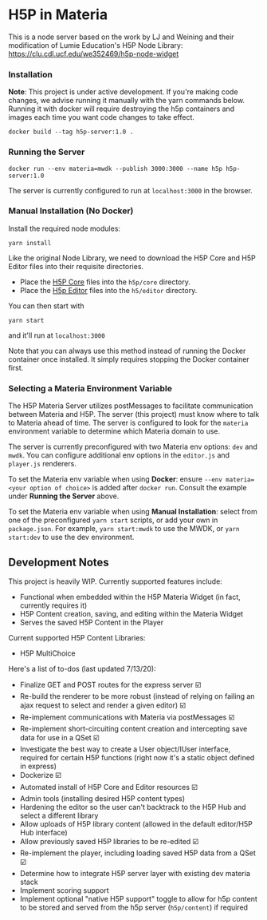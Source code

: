 # H5P in Materia

This is a node server based on the work by LJ and Weining and their modification of Lumie Education's H5P Node Library: https://clu.cdl.ucf.edu/we352469/h5p-node-widget

### 

### Installation

**Note**: This project is under active development. If you're making code changes, we advise running it manually with the yarn commands below. Running it with docker will require destroying the h5p containers and images each time you want code changes to take effect.


```
docker build --tag h5p-server:1.0 .
```

### Running the Server

```
docker run --env materia=mwdk --publish 3000:3000 --name h5p h5p-server:1.0
```

The server is currently configured to run at `localhost:3000` in the browser.


### Manual Installation  (No Docker)

Install the required node modules:
```
yarn install
```

Like the original Node Library, we need to download the H5P Core and H5P Editor files into their requisite directories.
* Place the [H5P Core](https://github.com/h5p/h5p-php-library/archive/1.24.0.zip) files into the `h5p/core` directory.
* Place the [H5p Editor](https://github.com/h5p/h5p-editor-php-library/archive/1.24.0.zip) files into the `h5/editor` directory.

You can then start with 
```
yarn start
```
and it'll run at `localhost:3000`

Note that you can always use this method instead of running the Docker container once installed. It simply requires stopping the Docker container first.

### Selecting a Materia Environment Variable

The H5P Materia Server utilizes postMessages to facilitate communication between Materia and H5P. The server (this project) must know where to talk to Materia ahead of time. The server is configured to look for the `materia` environment variable to determine which Materia domain to use.

The server is currently preconfigured with two Materia env options: `dev` and `mwdk`. You can configure additional env options in the `editor.js` and `player.js` renderers. 

To set the Materia env variable when using **Docker**: ensure `--env materia=<your option of choice>` is added after `docker run`. Consult the example under **Running the Server** above.

To set the Materia env variable when using **Manual Installation**: select from one of the preconfigured `yarn start` scripts, or add your own in `package.json`. For example, `yarn start:mwdk` to use the MWDK, or `yarn start:dev` to use the dev environment.

## Development Notes

This project is heavily WIP. Currently supported features include:

- Functional when embedded within the H5P Materia Widget (in fact, currently requires it)
- H5P Content creation, saving, and editing within the Materia Widget
- Serves the saved H5P Content in the Player

Current supported H5P Content Libraries:

- H5P MultiChoice

Here's a list of to-dos (last updated 7/13/20):

- Finalize GET and POST routes for the express server :ballot_box_with_check:
- Re-build the renderer to be more robust (instead of relying on failing an ajax request to select and render a given editor) :ballot_box_with_check:
- Re-implement communications with Materia via postMessages :ballot_box_with_check:
- Re-implement short-circuiting content creation and intercepting save data for use in a QSet :ballot_box_with_check:
- Investigate the best way to create a User object/IUser interface, required for certain H5P functions (right now it's a static object defined in express)
- Dockerize :ballot_box_with_check:
- Automated install of H5P Core and Editor resources :ballot_box_with_check:
- Admin tools (installing desired H5P content types)
- Hardening the editor so the user can't backtrack to the H5P Hub and select a different library
- Allow uploads of H5P library content (allowed in the default editor/H5P Hub interface)
- Allow previously saved H5P libraries to be re-edited :ballot_box_with_check:
- Re-implement the player, including loading saved H5P data from a QSet :ballot_box_with_check:
- Determine how to integrate H5P server layer with existing dev materia stack
- Implement scoring support
- Implement optional "native H5P support" toggle to allow for h5p content to be stored and served from the h5p server (`h5p/content`) if required